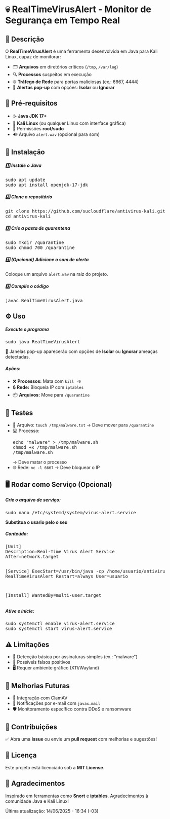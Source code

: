  <h1 class="text-center mb-4">💀 RealTimeVirusAlert - Monitor de Segurança em Tempo Real</h1>
        <div class="card p-4 mb-4">
            <h2>🚀 Descrição</h2>
            <p>O <strong>RealTimeVirusAlert</strong> é uma ferramenta desenvolvida em Java para Kali Linux, capaz de monitorar:</p>
            <ul>
                <li>🗂️ <strong>Arquivos</strong> em diretórios críticos (<code>/tmp</code>, <code>/var/log</code>)</li>
                <li>🔍 <strong>Processos</strong> suspeitos em execução</li>
                <li>🌐 <strong>Tráfego de Rede</strong> para portas maliciosas (ex.: 6667, 4444)</li>
                <li>📢 <strong>Alertas pop-up</strong> com opções: <strong>Isolar</strong> ou <strong>Ignorar</strong></li>
            </ul>
        </div>
    <div class="card p-4 mb-4">
            <h2>🔧 Pré-requisitos</h2>
            <ul>
                <li>☕ <strong>Java JDK 17+</strong></li>
                <li>🐧 <strong>Kali Linux</strong> (ou qualquer Linux com interface gráfica)</li>
                <li>🔑 Permissões <strong>root/sudo</strong></li>
                <li>🔊 Arquivo <code>alert.wav</code> (opcional para som)</li>
            </ul>
        </div>

   <div class="card p-4 mb-4">
            <h2>💾 Instalação</h2>
            <h5>1️⃣ Instale o Java</h5>
            <pre>sudo apt update
sudo apt install openjdk-17-jdk</pre>

  <h5>2️⃣ Clone o repositório</h5>
      <pre>git clone https://github.com/sucloudflare/antivirus-kali.git
cd antivirus-kali</pre>

   <h5>3️⃣ Crie a pasta de quarentena</h5>
       <pre>sudo mkdir /quarantine
sudo chmod 700 /quarantine</pre>

   <h5>4️⃣ (Opcional) Adicione o som de alerta</h5>
            <p>Coloque um arquivo <code>alert.wav</code> na raiz do projeto.</p>

   <h5>5️⃣ Compile o código</h5>
            <pre>javac RealTimeVirusAlert.java</pre>
        </div>

  <div class="card p-4 mb-4">
            <h2>⚙️ Uso</h2>
            <h5>Execute o programa</h5>
            <pre>sudo java RealTimeVirusAlert</pre>
            <p>🔔 Janelas pop-up aparecerão com opções de <strong>Isolar</strong> ou <strong>Ignorar</strong> ameaças detectadas.</p>

   <h5>Ações:</h5>
            <ul>
                <li>❌ <strong>Processos:</strong> Mata com <code>kill -9</code></li>
                <li>🔒 <strong>Rede:</strong> Bloqueia IP com <code>iptables</code></li>
                <li>📦 <strong>Arquivos:</strong> Move para <code>/quarantine</code></li>
            </ul>
        </div>

   <div class="card p-4 mb-4">
            <h2>🧪 Testes</h2>
            <ul>
                <li>📄 Arquivo: <code>touch /tmp/malware.txt</code> → Deve mover para <code>/quarantine</code></li>
                <li>💻 Processo: <pre>echo "malware" > /tmp/malware.sh
chmod +x /tmp/malware.sh
/tmp/malware.sh</pre> → Deve matar o processo</li>
                <li>🌐 Rede: <code>nc -l 6667</code> → Deve bloquear o IP</li>
            </ul>
        </div>

   <div class="card p-4 mb-4">
            <h2>🖥️ Rodar como Serviço (Opcional)</h2>
            <h5>Crie o arquivo de serviço:</h5>
            <pre>sudo nano /etc/systemd/system/virus-alert.service</pre>
    
<strong><p>Substitua o usario pelo o seu</p></strong>
 <h5>Conteúdo:</h5>
     <pre>[Unit]
Description=Real-Time Virus Alert Service
After=network.target



[Service]
ExecStart=/usr/bin/java -cp /home/usuario/antivirus-kali RealTimeVirusAlert
Restart=always
User=usuario

[Install]
WantedBy=multi-user.target</pre>

 <h5>Ative e inicie:</h5>
       <pre>sudo systemctl enable virus-alert.service
sudo systemctl start virus-alert.service</pre>
        </div>

   <div class="card p-4 mb-4">
            <h2>⚠️ Limitações</h2>
            <ul>
                <li>🧠 Detecção básica por assinaturas simples (ex.: "malware")</li>
                <li>🚧 Possíveis falsos positivos</li>
                <li>🖥️ Requer ambiente gráfico (X11/Wayland)</li>
            </ul>
        </div>

  <div class="card p-4 mb-4">
            <h2>🚀 Melhorias Futuras</h2>
            <ul>
                <li>🦠 Integração com ClamAV</li>
                <li>📧 Notificações por e-mail com <code>javax.mail</code></li>
                <li>🛡️ Monitoramento específico contra DDoS e ransomware</li>
            </ul>
        </div>

  <div class="card p-4 mb-4">
            <h2>🤝 Contribuições</h2>
            <p>✅ Abra uma <strong>issue</strong> ou envie um <strong>pull request</strong> com melhorias e sugestões!</p>

   <h2>📄 Licença</h2>
            <p>Este projeto está licenciado sob a <strong>MIT License</strong>.</p>

   <h2>🙏 Agradecimentos</h2>
            <p>Inspirado em ferramentas como <strong>Snort</strong> e <strong>iptables</strong>. Agradecimentos à comunidade Java e Kali Linux!</p>
  <p class="text-muted">Última atualização: 14/06/2025 - 16:34 (-03)</p>
      

